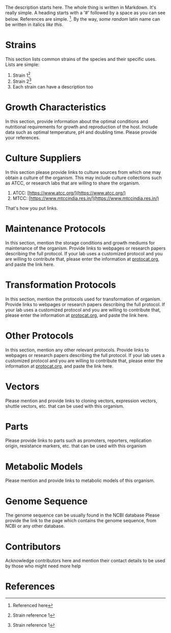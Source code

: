 The description starts here. The whole thing is written in Markdown. It's really simple. A heading starts with a '#' followed by a space as you can see below. References are simple. [^somename]. By the way, *some random* latin name can be written in italics *like this*.

# Strains
This section lists common strains of the species and their specific uses. Lists are simple:
1. Strain 1[^strainref1]
2. Strain 2[^strainref2]
3. Each strain can have a description too

# Growth Characteristics
In this section, provide information about the optimal conditions and nutritional requirements for growth and reproduction of the host. Include data such as optimal temperature, pH and doubling time. Please provide your references.

# Culture Suppliers
In this section please provide links to culture sources from which one may obtain a culture of the organism. This may include culture collections such as ATCC, or research labs that are willing to share the organism.

1. ATCC: [https://www.atcc.org/](https://www.atcc.org/)
2. MTCC: [https://www.mtccindia.res.in/](https://www.mtccindia.res.in/)

That's how you put links.

# Maintenance Protocols
In this section, mention the storage conditions and growth mediums for maintenance of the organism. Provide links to webpages or research papers describing the full protocol. If your lab uses a customized protocol and you are willing to contribute that, please enter the information at [protocat.org](http://protocat.org), and paste the link here.

# Transformation Protocols
In this section, mention the protocols used for transformation of organism. Provide links to webpages or research papers describing the full protocol. If your lab uses a customized protocol and you are willing to contribute that, please enter the information at [protocat.org](http://protocat.org), and paste the link here.

# Other Protocols
In this section, mention any other relevant protocols. Provide links to webpages or research papers describing the full protocol. If your lab uses a customized protocol and you are willing to contribute that, please enter the information at [protocat.org](http://protocat.org), and paste the link here.

# Vectors
Please mention and provide links to cloning vectors, expression vectors, shuttle vectors, etc. that can be used with this organism.

# Parts
Please provide links to parts such as promoters, reporters, replication origin, resistance markers, etc. that can be used with this organism

# Metabolic Models
Please mention and provide links to metabolic models of this organism.

# Genome Sequence
The genome sequence can be usually found in the NCBI database Please provide the link to the page which contains the genome sequence, from NCBI or any other database.

# Contributors
Acknowledge contributors here and mention their contact details to be used by those who might need more help


# References
[^somename]: Referenced here
[^strainref1]: Strain reference 1
[^strainref2]: Strain reference 1
